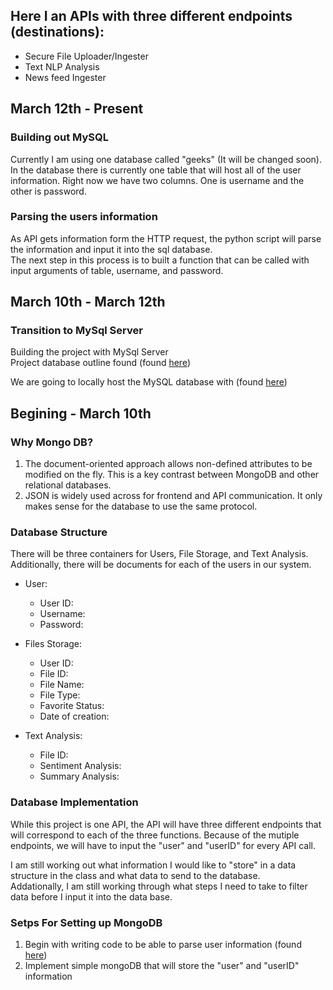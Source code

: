 ## Here I an APIs with three different endpoints (destinations):
* Secure File Uploader/Ingester
* Text NLP Analysis
* News feed Ingester

## March 12th - Present
### Building out MySQL
Currently I am using one database called "geeks" (It will be changed soon).
In the database there is currently one table that will host all of the user information. 
Right now we have two columns. One is username and the other is password. 

### Parsing the users information
As API gets information form the HTTP request, the python script will parse the information and input it into the sql database.  
The next step in this process is to built a function that can be called with input arguments of table, username, and password.  


## March 10th - March 12th
### Transition to MySql Server
Building the project with MySql Server  
Project database outline found (found [here](https://www.freecodecamp.org/news/connect-python-with-sql/))
  
We are going to locally host the MySQL database with (found [here](https://www.geeksforgeeks.org/how-to-connect-python-with-sql-database/))

## Begining - March 10th
### Why Mongo DB?
1.  The document-oriented approach allows non-defined attributes to be modified on the fly. This is a key contrast between MongoDB and other relational databases. 
2.  JSON is widely used across for frontend and API communication. It only makes sense for the database to use the same protocol. 


### Database Structure

There will be three containers for Users, File Storage, and Text Analysis.  
Additionally, there will be documents for each of the users in our system. 

* User:
	* User ID: 
	* Username:
	* Password:

* Files Storage:
 	* User ID:
	* File ID:
	* File Name:
	* File Type:
	* Favorite Status:
	* Date of creation:


* Text Analysis:
	* File ID:
	* Sentiment Analysis:
	* Summary Analysis:


### Database Implementation
While this project is one API, the API will have three different endpoints that will correspond to each of the three functions. 
Because of the mutiple endpoints, we will have to input the "user" and "userID" for every API call.  
  
I am still working out what information I would like to "store" in a data structure in the class and what data to send to the database.   
Addationally, I am still working through what steps I need to take to filter data before I input it into the data base.

### Setps For Setting up MongoDB
1. Begin with writing code to be able to parse user information (found [here](https://towardsdatascience.com/the-right-way-to-build-an-api-with-python-cd08ab285f8f))
2. Implement simple mongoDB that will store the "user" and "userID" information


